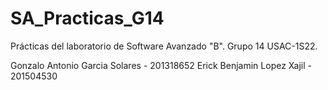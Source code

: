 # SA_Practicas_G14
Prácticas del laboratorio de Software Avanzado "B". 
Grupo 14
USAC-1S22.

Gonzalo Antonio Garcia Solares - 201318652
Erick Benjamin Lopez Xajil - 201504530